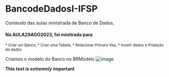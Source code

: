 # BancodeDadosI-IFSP
Conteudo das aulas ministrada de Banco de Dados, 



#### Na AULA29AGO2023, foi minitrada para
<sub>  
* Criar um Banco, 
* Criar uma Tabela, 
* Relacionar Primary Key, 
* Inserir dados e Projeção de dados 
</sub> 

Criamos o modelo do Banco no BRModelo
![image](https://github.com/GabrielAlvesGit/BancodeDadosI-IFSP/assets/102634725/d3ab198a-bfc3-4d1f-a52f-218289b12716)


**This text is _extremely_ important**
